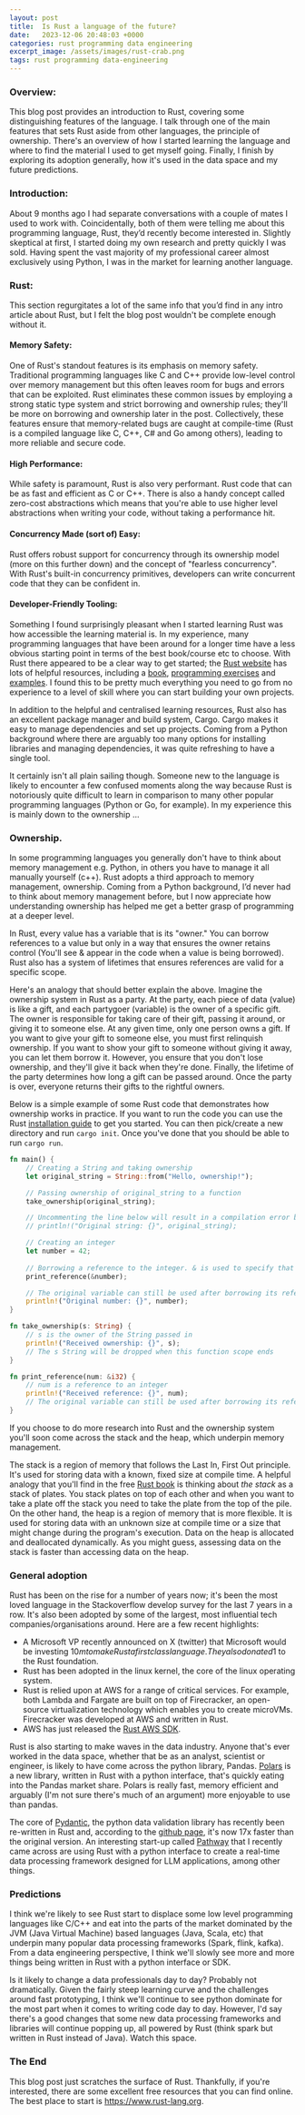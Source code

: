 ```yaml
---
layout: post
title:  Is Rust a language of the future?
date:   2023-12-06 20:48:03 +0000
categories: rust programming data engineering
excerpt_image: /assets/images/rust-crab.png
tags: rust programming data-engineering
---
```


### Overview:

This blog post provides an introduction to Rust, covering some distinguishing features of the language. I talk through one of the
main features that sets Rust aside from other languages, the principle of ownership. There's an overview
of how I started learning the language and where to find the material I used to get myself going. Finally, I finish
by exploring its adoption generally, how it's used in the data space and my future predictions.

### Introduction:

About 9 months ago I had separate conversations with a couple of mates I used to work with. Coincidentally,
both of them were telling me about this programming language, Rust, they’d recently become interested in.
Slightly skeptical at first, I started doing my own research and pretty quickly I was sold. Having spent the vast
majority of my professional career almost exclusively using Python, I was in the market for learning another language.

### Rust:

This section regurgitates a lot of the same info that you’d find in any intro article about Rust, but I felt
the blog post wouldn't be complete enough without it.

#### Memory Safety:

One of Rust's standout features is its emphasis on memory safety. Traditional programming languages like
C and C++ provide low-level control over memory management but this often leaves room for bugs and errors
that can be exploited. Rust eliminates these common issues by employing
a strong static type system and strict borrowing and ownership rules; they'll be more on borrowing and ownership later in the post.
Collectively, these features ensure that memory-related
bugs are caught at compile-time (Rust is a compiled language like C, C++, C# and Go among others), leading to
more reliable and secure code.

#### High Performance:

While safety is paramount, Rust is also very performant. Rust code that can be as fast and efficient as C or C++. There
is also a handy concept called zero-cost abstractions which means that you're able to use higher level abstractions when
writing your code, without taking a performance hit. 

#### Concurrency Made (sort of) Easy:

Rust offers robust support for concurrency through its ownership model (more on this further down) and the concept of 
"fearless concurrency". With Rust's built-in concurrency primitives, developers can write concurrent code that they can be confident in.

#### Developer-Friendly Tooling:

Something I found surprisingly pleasant when I started learning Rust was how accessible the learning material is.
In my experience, many programming languages that have been around for a longer time have a less obvious
starting point in terms of the best book/course etc to choose. With Rust there appeared to be a clear way
to get started; the [Rust website][rust-site] has lots of helpful resources, including a [book][book], 
[programming exercises][exercises] and [examples][examples]. I found this to be pretty much everything you 
need to go from no experience to a level of skill where you can start building your own projects.

[rust-site]: https://www.rust-lang.org
[book]: https://doc.rust-lang.org/book/
[exercises]: https://github.com/rust-lang/rustlings/
[examples]: https://doc.rust-lang.org/rust-by-example/

In addition to the helpful and centralised learning resources, Rust also has an excellent package manager and 
build system, Cargo. Cargo makes it easy to manage dependencies and set up projects. Coming from a Python background
where there are arguably too many options for installing libraries and managing dependencies, it was quite refreshing to
have a single tool.

It certainly isn't all plain sailing though. Someone new to the language is likely 
to encounter a few confused moments along the way because Rust is notoriously quite difficult to learn in comparison to many other popular
programming languages (Python or Go, for example). In my experience this is mainly down to the ownership ... 

### Ownership.

In some programming languages you generally don't have to think about memory
management e.g. Python, in others you have to manage it all manually yourself (c++). Rust adopts a third 
approach to memory management, ownership. Coming from a Python background, I’d never had to think about 
memory management before, but I now appreciate how understanding ownership has helped me get a better grasp of
programming at a deeper level.

In Rust, every value has a variable that is its "owner." You can borrow references to a value but only in a 
way that ensures the owner retains control (You'll see & appear in the code when a value is being borrowed).
Rust also has a system of lifetimes that ensures references are valid for a specific scope. 

Here's an analogy that should better explain the above. Imagine the ownership system in Rust as a party. At 
the party, each piece of data (value) is like a gift, and 
each partygoer (variable) is the owner of a specific gift. The owner is responsible for taking care of their 
gift, passing it around, or giving it to someone else. At any given time, only one person owns a gift. If you want 
to give your gift to someone else, you must first relinquish ownership. If you want to show your gift to someone
without giving it away, you can let them borrow it. However, you ensure that you don't lose ownership, and they'll give 
it back when they're done. Finally, the lifetime of the party determines how long a gift can be passed 
around. Once the party is over, everyone returns their gifts to the rightful owners.

Below is a simple example of some Rust code that demonstrates how ownership works in practice. If you want to run the
code you can use the Rust [installation guide][install] to get you started. You can then pick/create a new directory and run 
`cargo init`. Once you've done that you should be able to run `cargo run`.

[install]: https://www.rust-lang.org/tools/install 

```rust
fn main() {
    // Creating a String and taking ownership
    let original_string = String::from("Hello, ownership!");

    // Passing ownership of original_string to a function
    take_ownership(original_string);

    // Uncommenting the line below will result in a compilation error because ownership of original_string has moved
    // println!("Original string: {}", original_string);

    // Creating an integer
    let number = 42;
    
    // Borrowing a reference to the integer. & is used to specify that we're passing in a reference and not transferring ownership
    print_reference(&number);

    // The original variable can still be used after borrowing its reference because the print_reference function didn't take ownership
    println!("Original number: {}", number);
}

fn take_ownership(s: String) {
    // s is the owner of the String passed in
    println!("Received ownership: {}", s);
    // The s String will be dropped when this function scope ends
}

fn print_reference(num: &i32) {
    // num is a reference to an integer 
    println!("Received reference: {}", num);
    // The original variable can still be used after borrowing its reference
}
```

If you choose to do more research into Rust and the ownership system you'll soon come across the stack and the heap, 
which underpin memory management.

The stack is a region of memory that follows the Last In, First Out principle. It's used for 
storing data with a known, fixed size at compile time. A helpful analogy that you'll find in the free [Rust book][book] 
is thinking about _the stack_ as a stack of plates. You stack plates on top of each other and when you want to
take a plate off the stack you need to take the plate from the top of the pile. On the other hand, the heap
is a region of memory that is more flexible. It is used for storing data with an unknown size at compile
time or a size that might change during the program's execution. Data on the heap is allocated and 
deallocated dynamically. As you might guess, assessing data on the stack is faster than accessing data on the heap. 


### General adoption

Rust has been on the rise for a number of years now; it's been the most loved language in the Stackoverflow develop
survey for the last 7 years in a row. It's also been adopted by some of the largest, most influential 
tech companies/organisations around. Here are a few recent highlights:  

* A Microsoft VP recently announced on X (twitter) that Microsoft would be investing $10m to make Rust a first class language. They also donated 1$ 
to the Rust foundation.
* Rust has been adopted in the linux kernel, the core of the linux operating system.
* Rust is relied upon at AWS for a range of critical services. For example, both Lambda and Fargate are built on top of 
Firecracker, an open-source virtualization technology which enables you to create microVMs. Firecracker was developed at AWS and
written in Rust.
* AWS has just released the [Rust AWS SDK][rust-aws-sdk].

[rust-aws-sdk]: https://docs.aws.amazon.com/sdk-for-rust/latest/dg/getting-started.html

Rust is also starting to make waves in the data industry. Anyone that's ever worked in the data space, 
whether that be as an analyst, scientist or engineer, is likely to have come across the python library, Pandas.
[Polars][polars] is a new library, written in Rust with a python interface, that's quickly eating into the Pandas market share.
Polars is really fast, memory efficient and arguably (I'm not sure there's much of an argument) more enjoyable to use than pandas. 

The core of [Pydantic][pydantic], the python data validation library has recently been re-written in Rust and, according to the
[github page][pydantic-core], it's now 17x faster than the original version. An interesting start-up called 
[Pathway][pathway] that I recently came across are using Rust with a python interface to create a
real-time data processing framework designed for LLM applications, among other things.

[polars]: https://pola.rs
[pydantic]: https://docs.pydantic.dev/latest/
[pydantic-core]: https://github.com/pydantic/pydantic-core
[pathway]: https://pathway.com

### Predictions

I think we're likely to see Rust start to displace some low level programming languages like C/C++ and eat into the parts of the
market dominated by the JVM (Java Virtual Machine) based languages (Java, Scala, etc) that underpin many popular data processing 
frameworks (Spark, flink, kafka). From a data engineering perspective, I think we'll slowly see more and more things being
written in Rust with a python interface or SDK.

Is it likely to change a data professionals day to day? Probably not dramatically. 
Given the fairly steep learning curve and the challenges around fast prototyping, I think we'll continue to see python dominate
for the most part when it comes to writing code day to day. However, I'd say there's a good changes that some new 
data processing frameworks and libraries will continue popping up, all powered by Rust (think 
spark but written in Rust instead of Java). Watch this space. 

### The End

This blog post just scratches the surface of Rust. Thankfully, if you're interested, there are some excellent free
resources that you can find online. The best place to start is https://www.rust-lang.org. 